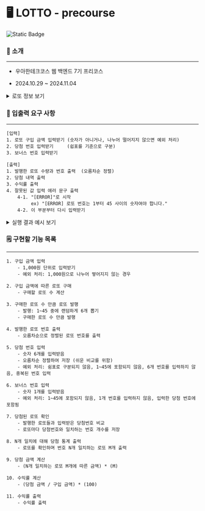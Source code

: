 # 🖥️ LOTTO - precourse

![Static Badge](https://img.shields.io/badge/woowa-3week-blue)

### 👀 소개

<hr>

- 우아한테크코스 웹 백엔드 7기 프리코스

- 2024.10.29 ~ 2024.11.04

<details>
<summary>로또 정보 보기</summary>

```
[LOTTO]

간단한 로또 발매기 구현

1. 로또 번호의 범위: 1~45
2. 로또 1개      -> 중복되지 않는 숫자 6개
3. 당첨 번호 추첨 -> 중복되지 않는 숫자 6개 + 보너스 숫자 1개
4. 당첨 기준
    1등: 6개 번호 일치         (2,000,000,000원)
    2등: 5개 + 보너스 번호 일치 (30,000,000원)
    3등: 5개 번호 일치         (1,500,000원)
    4등: 4개 번호 일치         (50,000원)
    5등: 3개 번호 일치         (5,000원)
5. 로또 가격: 1,000원
```

</details>

### 📌 입출력 요구 사항

<hr>

```
[입력]
1. 로또 구입 금액 입력받기 (숫자가 아니거나, 나누어 떨어지지 않으면 예외 처리)
2. 당첨 번호 입력받기     (쉽표를 기준으로 구분)
3. 보너스 번호 입력받기
```

```
[출력]
1. 발행한 로또 수량과 번호 출력  (오름차순 정렬)
2. 당첨 내역 출력
3. 수익률 출력
4. 잘못된 값 입력 에러 문구 출력 
    4-1. "[ERROR]"로 시작
         ex) "[ERROR] 로또 번호는 1부터 45 사이의 숫자여야 합니다."
    4-2. 이 부분부터 다시 입력받기
```

<details>
<summary>실행 결과 예시 보기</summary>

```
구입금액을 입력해 주세요.
8000

8개를 구매했습니다.
[8, 21, 23, 41, 42, 43] 
[3, 5, 11, 16, 32, 38] 
[7, 11, 16, 35, 36, 44] 
[1, 8, 11, 31, 41, 42] 
[13, 14, 16, 38, 42, 45] 
[7, 11, 30, 40, 42, 43] 
[2, 13, 22, 32, 38, 45] 
[1, 3, 5, 14, 22, 45]

당첨 번호를 입력해 주세요.
1,2,3,4,5,6

보너스 번호를 입력해 주세요.
7

당첨 통계
---
3개 일치 (5,000원) - 1개
4개 일치 (50,000원) - 0개
5개 일치 (1,500,000원) - 0개
5개 일치, 보너스 볼 일치 (30,000,000원) - 0개
6개 일치 (2,000,000,000원) - 0개
총 수익률은 62.5%입니다.
```

</details>

### 🗒️ 구현할 기능 목록

<hr>

```
1. 구입 금액 입력
    - 1,000원 단위로 입력받기
    - 예외 처리: 1,000원으로 나누어 떻어지지 않는 경우

2. 구입 금액에 따른 로또 구매
    - 구매할 로또 수 계산

3. 구매한 로또 수 만큼 로또 발행
    - 발행: 1~45 중에 랜덤하게 6개 뽑기
    - 구매한 로또 수 만큼 발행

4. 발행한 로또 번호 출력
    - 오름차순으로 정렬된 로또 번호를 출력
    
5. 당첨 번호 입력
    - 숫자 6개를 입력받음
    - 오름차순 정렬하여 저장 (쉬운 비교를 위함)
    - 예외 처리: 쉼표로 구분되지 않음, 1~45에 포함되지 않음, 6개 번호를 입력하지 않음, 중복된 번호 입력

6. 보너스 번호 입력
    - 숫자 1개를 입력받음
    - 예외 처리: 1~45에 포함되지 않음, 1개 번호를 입력하지 않음, 입력한 당첨 번호에 포함됨

7. 당첨된 로또 확인
    - 발행한 로또들과 입력받은 당첨번호 비교
    - 로또마다 당첨번호와 일치하는 번호 개수를 저장

8. N개 일치에 대해 당첨 통계 출력
    - 로또를 확인하며 번호 N개 일치하는 로또 M개 출력

9. 당첨 금액 계산
    - (N개 일치하는 로또 M개에 따른 금액) * (M)

10. 수익률 계산 
    - (당첨 금액 / 구입 금액) * (100)

11. 수익률 출력
    - 수익률 출력
```

